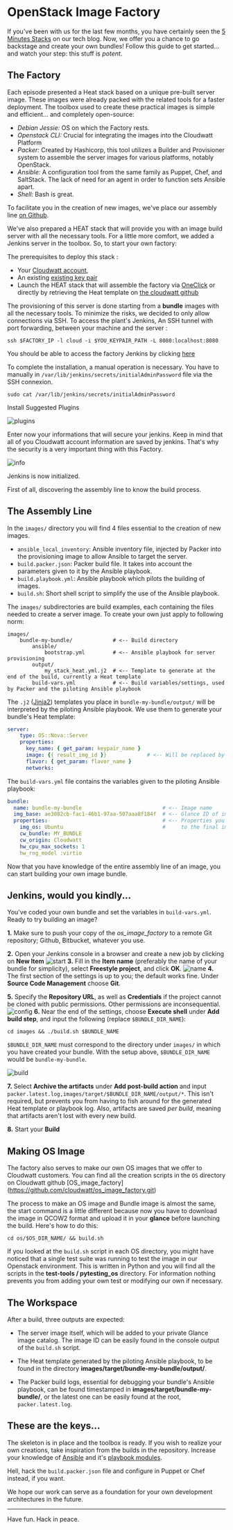 # OpenStack Image Factory

If you've been with us for the last few months, you have certainly seen the [5 Minutes Stacks](http://dev.cloudwatt.com/fr/recherche.html?q=5+minutes+stacks&submit=submit) on our tech blog. Now, we offer you a chance to go backstage and create your own bundles! Follow this guide to get started... and watch your step: this stuff is *potent*.

## The Factory

Each episode presented a Heat stack based on a unique pre-built server image. These images were already packed with the related tools for a faster deployment. The toolbox used to create these practical images is simple and efficient... and completely open-source:

* *Debian Jessie:* OS on which the Factory rests.
* *Openstack CLI:* Crucial for integrating the images into the Cloudwatt Platform
* *Packer:* Created by Hashicorp, this tool utilizes a Builder and Provisioner system to assemble the server images for various platforms, notably OpenStack.
* *Ansible:* A configuration tool from the same family as Puppet, Chef, and SaltStack. The lack of need for an agent in order to function sets Ansible apart.
* *Shell:* Bash is great.

To facilitate you in the creation of new images, we've place our assembly line [on Github](https://github.com/cloudwatt/os_image_factory).
 
We've also prepared a HEAT stack that will provide you with an image build server with all the necessary tools. For a little
more comfort, we added a Jenkins server in the toolbox. So, to start your own factory:

The prerequisites to deploy this stack :

* Your [Cloudwatt account](https://www.cloudwatt.com/cockpit/#/create-contact),
* An existing [existing key pair](https://console.cloudwatt.com/project/access_and_security/?tab=access_security_tabs__keypairs_tab)
* Launch the HEAT stack that will assemble the factory via [OneClick](https://www.cloudwatt.com/en/applications/) or directly by retrieving the Heat template on [the cloudwatt github](https://github.com/cloudwatt/os_image_factory/tree/master/setup)

The provisioning of this server is done starting from a **bundle** images with all the necessary tools. To minimize the risks, we decided to only allow connections via SSH. To access the plant's Jenkins,
An SSH tunnel with port forwarding, between your machine and the server :

```
ssh $FACTORY_IP -l cloud -i $YOU_KEYPAIR_PATH -L 8080:localhost:8080
```

You should be able to access the factory Jenkins by clicking [here](http://localhost:8080)

To complete the installation, a manual operation is necessary. You have to manually in  ```/var/lib/jenkins/secrets/initialAdminPassword``` file via the SSH connexion.

```
sudo cat /var/lib/jenkins/secrets/initialAdminPassword
```

Install Suggested Plugins

![plugins](../statics/plugins.png)

Enter now your informations that will secure your jenkins. 
Keep in mind that all of you Cloudwatt account information are saved by jenkins. That's why the security is a very important thing with this Factory.

![info](../statics/infos.png)

Jenkins is now initialized.

First of all, discovering the assembly line to know the build process.

## The Assembly Line

In the `images/` directory you will find 4 files essential to the creation of new images.

* `ansible_local_inventory`: Ansible inventory file, injected by Packer into the provisioning image to allow Ansible to target the server.
* `build.packer.json`: Packer build file. It takes into account the parameters given to it by the Ansible playbook.
* `build.playbook.yml`: Ansible playbook which pilots the building of images.
* `build.sh`: Short shell script to simplify the use of the Ansible playbook.

The `images/` subdirectories are build examples, each containing the files needed to create a server image. To create your own just apply to following norm:

~~~
images/
    bundle-my-bundle/             # <-- Build directory
        ansible/
            bootstrap.yml         # <-- Ansible playbook for server provisioning
        output/
            my_stack_heat.yml.j2  # <-- Template to generate at the end of the build, currently a Heat template
        build-vars.yml            # <-- Build variables/settings, used by Packer and the piloting Ansible playbook

~~~

The `.j2` ([Jinja2](http://jinja.pocoo.org/)) templates you place in `bundle-my-bundle/output/` will be interpreted by the piloting Ansible playbook. We use them to generate your bundle's Heat template:

~~~ yaml
server:
    type: OS::Nova::Server
    properties:
      key_name: { get_param: keypair_name }
      image: {{ result_img_id }}             # <-- Will be replaced by generated image ID
      flavor: { get_param: flavor_name }
      networks:

~~~

The `build-vars.yml` file contains the variables given to the piloting Ansible playbook:

~~~ yaml
bundle:
  name: bundle-my-bundle                          # <-- Image name
  img_base: ae3082cb-fac1-46b1-97aa-507aaa8f184f  # <-- Glance ID of image to use as base
  properties:                                     # <-- Properties you want applied
    img_os: Ubuntu                                #     to the final image
    cw_bundle: MY_BUNDLE
    cw_origin: Cloudwatt
    hw_cpu_max_sockets: 1
    hw_rng_model :virtio     
~~~

Now that you have knowledge of the entire assembly line of an image, you can start  building your own image bundle.

## Jenkins, would you kindly...

You've coded your own bundle and set the variables in `build-vars.yml`. Ready to try building an image?

**1.** Make sure to push your copy of the *os_image_factory* to a remote Git repository; Github, Bitbucket, whatever you use.

**2.** Open your Jenkins console in a browser and create a new job by clicking on **New Item**
 ![start](../statics/start.png)
**3.** Fill in the **Item name** (preferably the name of your bundle for simplicity), select **Freestyle project**, and click **OK**.
 ![name](../statics/name.png)
**4.** The first section of the settings is up to you; the default works fine. Under **Source Code Management** choose **Git**.

**5.** Specify the **Repository URL**, as well as **Credentials** if the project cannot be cloned with public permissions. Other permissions are inconsequential.
 ![config](../statics/conf.png)
**6.** Near the end of the settings, choose **Execute shell** under **Add build step**, and input the following (replace `$BUNDLE_DIR_NAME`):

```
cd images && ./build.sh $BUNDLE_NAME
```

`$BUNDLE_DIR_NAME` must correspond to the directory under `images/` in which you have created your bundle. With the setup above, `$BUNDLE_DIR_NAME` would be `bundle-my-bundle`.

 ![build](../statics/build_cw.png)
 
**7.** Select **Archive the artifacts** under **Add post-build action** and input ```packer.latest.log,images/target/$BUNDLE_DIR_NAME/output/*```. This isn't required, but prevents you from having to fish around for the generated Heat template or playbook log. Also, artifacts are saved *per build*, meaning that artifacts aren't lost with every new build.

**8.** Start your **Build**

## Making OS Image

The factory also serves to make our own OS images that we offer to Cloudwatt customers.
You can find all the creation scripts in the `OS` directory on Cloudwatt github [OS_image_factory] (https://github.com/cloudwatt/os_image_factory.git)

The process to make an OS image and Bundle image is almost the same, the start command is a little different because now you have to download the image in QCOW2 format and upload it in your **glance** before launching the build.
Here's how to do this:

```
cd os/$OS_DIR_NAME/ && build.sh
 ```

If you looked at the `build.sh` script in each OS directory, you might have noticed that a single test suite was running to test the image in our Openstack environment.
This is written in Python and you will find all the scripts in the **test-tools / pytesting_os** directory.
For information nothing prevents you from adding your own test or modifying our own if necessary.


## The Workspace

After a build, three outputs are expected:

* The server image itself, which will be added to your private Glance image catalog. The image ID can be easily found in the console output of the `build.sh` script.

* The Heat template generated by the piloting Ansible playbook, to be found in the directory **images/target/bundle-my-bundle/output/**.

* The Packer build logs, essential for debugging your bundle's Ansible playbook, can be found timestamped in **images/target/bundle-my-bundle/**, or the latest one can be easily found at the root, `packer.latest.log`.

## These are the keys...

The skeleton is in place and the toolbox is ready. If you wish to realize your own creations, take inspiration from the builds in the repository. Increase your knowledge of [Ansible](http://docs.ansible.com/ansible/index.html) and it's [playbook modules](http://docs.ansible.com/ansible/list_of_all_modules.html).

Hell, hack the `build.packer.json` file and configure in Puppet or Chef instead, if you want.

We hope our work can serve as a foundation for your own development architectures in the future.

------
Have fun. Hack in peace.

